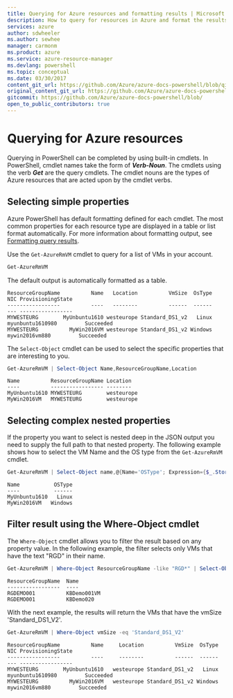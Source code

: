 ```yaml
---
title: Querying for Azure resources and formatting results | Microsoft Docs
description: How to query for resources in Azure and format the results.
services: azure
author: sdwheeler
ms.author: sewhee
manager: carmonm
ms.product: azure
ms.service: azure-resource-manager
ms.devlang: powershell
ms.topic: conceptual
ms.date: 03/30/2017
content_git_url: https://github.com/Azure/azure-docs-powershell/blob/qinezh-conceptual/azureps-cmdlets-docs/ResourceManager/docs-conceptual/2.2.0/queries-azureps.md
original_content_git_url: https://github.com/Azure/azure-docs-powershell/blob/qinezh-conceptual/azureps-cmdlets-docs/ResourceManager/docs-conceptual/2.2.0/queries-azureps.md
gitcommit: https://github.com/Azure/azure-docs-powershell/blob/
open_to_public_contributors: true
---
```


# Querying for Azure resources

Querying in PowerShell can be completed by using built-in cmdlets. In
PowerShell, cmdlet names take the form of **_Verb-Noun_**. The cmdlets using the verb **_Get_** are
the query cmdlets. The cmdlet nouns are the types of Azure resources that are acted upon by the
cmdlet verbs.


## Selecting simple properties

Azure PowerShell has default formatting defined for each cmdlet. The most common properties for
each resource type are displayed in a table or list format automatically. For more information
about formatting output, see [Formatting query results](formatting-output.md).

Use the `Get-AzureRmVM` cmdlet to query for a list of VMs in your account.

```powershell
Get-AzureRmVM
```

The default output is automatically formatted as a table.

```
ResourceGroupName          Name   Location          VmSize  OsType              NIC ProvisioningState
-----------------          ----   --------          ------  ------              --- -----------------
MYWESTEURG        MyUnbuntu1610 westeurope Standard_DS1_v2   Linux myunbuntu1610980         Succeeded
MYWESTEURG          MyWin2016VM westeurope Standard_DS1_v2 Windows   mywin2016vm880         Succeeded
```

The `Select-Object` cmdlet can be used to select the specific properties that are interesting to you.

```powershell
Get-AzureRmVM | Select-Object Name,ResourceGroupName,Location
```

```
Name          ResourceGroupName Location
----          ----------------- --------
MyUnbuntu1610 MYWESTEURG        westeurope
MyWin2016VM   MYWESTEURG        westeurope
```

## Selecting complex nested properties

If the property you want to select is nested deep in the JSON output you need to supply the full
path to that nested property. The following example shows how to select the VM Name and the OS type
from the `Get-AzureRmVM` cmdlet.

```powershell
Get-AzureRmVM | Select-Object name,@{Name='OSType'; Expression={$_.StorageProfile.OSDisk.OSType}}
```

```
Name           OSType
----           ------
MyUnbuntu1610   Linux
MyWin2016VM   Windows
```

## Filter result using the Where-Object cmdlet

The `Where-Object` cmdlet allows you to filter the result based on any property value. In the
following example, the filter selects only VMs that have the text "RGD" in their name.

```powershell
Get-AzureRmVM | Where-Object ResourceGroupName -like "RGD*" | Select-Object ResourceGroupName,Name
```

```
ResourceGroupName  Name
-----------------  ----
RGDEMO001          KBDemo001VM
RGDEMO001          KBDemo020
```

With the next example, the results will return the VMs that have the vmSize 'Standard_DS1_V2'.

```powershell
Get-AzureRmVM | Where-Object vmSize -eq 'Standard_DS1_V2'
```

```
ResourceGroupName          Name     Location          VmSize  OsType              NIC ProvisioningState
-----------------          ----     --------          ------  ------              --- -----------------
MYWESTEURG        MyUnbuntu1610   westeurope Standard_DS1_v2   Linux myunbuntu1610980         Succeeded
MYWESTEURG          MyWin2016VM   westeurope Standard_DS1_v2 Windows   mywin2016vm880         Succeeded
```